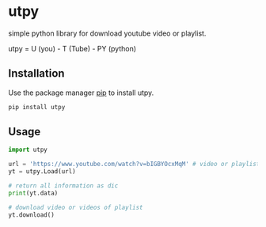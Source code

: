 # utpy

simple python library for download youtube video or playlist.

utpy = U (you) - T (Tube) - PY (python)

## Installation

Use the package manager [pip](https://pip.pypa.io/en/stable/) to install utpy.

```bash
pip install utpy
```

## Usage

```python
import utpy

url = 'https://www.youtube.com/watch?v=bIGBYOcxMqM' # video or playlist url
yt = utpy.Load(url)

# return all information as dic
print(yt.data)

# download video or videos of playlist
yt.download()

```